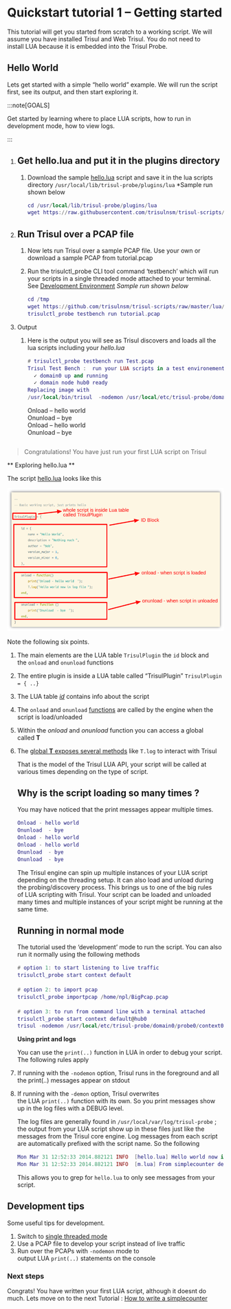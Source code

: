 # Quickstart tutorial 1 – Getting started

This tutorial will get you started from scratch to a working script. We will assume you have installed Trisul and Web Trisul. You do not need to install LUA because it is embedded into the Trisul Probe.

## Hello World

Lets get started with a simple “hello world” example. We will run the script first, see its output, and then start exploring it.

:::note[GOALS]

Get started by learning where to place LUA scripts, how to run in development mode, how to view logs.

:::

1. ## Get hello.lua and put it in the plugins directory
   
   1. Download the sample [hello.lua](https://raw.githubusercontent.com/trisulnsm/trisul-scripts/master/lua/tutorial/tutorial1/hello.lua) script and save it in the lua scripts directory `/usr/local/lib/trisul-probe/plugins/lua` *Sample run shown below
      
      ```lua
      cd /usr/local/lib/trisul-probe/plugins/lua
      wget https://raw.githubusercontent.com/trisulnsm/trisul-scripts/master/lua/tutorial/tutorial1/hello.lua
      ```

2. ## Run Trisul over a PCAP file
   
   1. Now lets run Trisul over a sample PCAP file. Use your own or download a sample PCAP from tutorial.pcap
   
   2. Run the trisulctl_probe CLI tool command ‘testbench’ which will run your scripts in a single threaded mode attached to your terminal. See [Development Environment](/docs/lua/debugger) *Sample run shown below*
      
      ```lua
      cd /tmp
      wget https://github.com/trisulnsm/trisul-scripts/raw/master/lua/tutorial/tutorial1/tutorial.pcap?raw=true -O tutorial.pcap
      trisulctl_probe testbench run tutorial.pcap
      ```

3. Output
   
   1. Here is the output you will see as Trisul discovers and loads all the lua scripts including your *hello.lua*
      
      ```lua
      # trisulctl_probe testbench run Test.pcap 
      Trisul Test Bench :  run your LUA scripts in a test environement
        ✓ domain0 up and running
        ✓ domain node hub0 ready
      Replacing image with 
      /usr/local/bin/trisul  -nodemon /usr/local/etc/trisul-probe/domain0/probe0/context_debug0/trisulProbeConfig.xml -mode offline -in Test.pcap
      ```
      
      Onload – hello world  
      Onunload  – bye  
      Onload – hello world  
      Onunload  – bye
      
      ```
      
      ```

> Congratulations! You have just run your first LUA script on Trisul

   ** Exploring hello.lua **

   The script [hello.lua](https://github.com/trisulnsm/trisul-scripts/blob/master/lua/tutorial/tutorial1/hello.lua) looks like this

   ![](./images/tutorial1_structure.png)

   Note the following six points.

1. The main elements are the LUA table `TrisulPlugin` the `id` block and the `onload` and `onunload` functions

2. The entire plugin is inside a LUA table called “TrisulPlugin” `TrisulPlugin = { ..}`

3. The LUA table [*id*](//docs/lua/basics#id-block) contains info about the script

4. The `onload` and `onunload` [functions](/docs/lua/basics#onload-and-onload) are called by the engine when the script is load/unloaded

5. Within the *onload* and *onunload* function you can access a global called **T**

6. The [global **T** exposes several methods](/docs/lua/obj_globalt) like `T.log` to interact with Trisul
   
   That is the model of the Trisul LUA API, your script will be called at various times depending on the type of script.
   
   ## Why is the script loading so many times ?
   
   You may have noticed that the print messages appear multiple times.
   
   ```lua
   Onload - hello world  
   Onunload  - bye  
   Onload - hello world  
   Onload - hello world  
   Onunload  - bye  
   Onunload  - bye
   ```
   
   The Trisul engine can spin up multiple instances of your LUA script depending on the threading setup. It can also load and unload during the probing/discovery process. This brings us to one of the big rules of LUA scripting with Trisul. Your script can be loaded and unloaded many times and multiple instances of your script might be running at the same time.
   
   ## Running in normal mode
   
   The tutorial used the ‘development’ mode to run the script. You can also run it normally using the following methods
   
   ```lua
   # option 1: to start listening to live traffic 
   trisulctl_probe start context default 
   
   # option 2: to import pcap
   trisulctl_probe importpcap /home/npl/BigPcap.pcap 
   
   # option 3: to run from command line with a terminal attached 
   trisulctl_probe start context default@hub0
   trisul -nodemon /usr/local/etc/trisul-probe/domain0/probe0/context0/trisulProbeConfig.xml -mode offline -in Test.pcap
   ```
   
   **Using print and logs**
   
   You can use the `print(..)` function in LUA in order to debug your script. The following rules apply

7. If running with the `-nodemon` option, Trisul runs in the foreground and all the print(..) messages appear on stdout

8. If running with the `-demon` option, Trisul overwrites the LUA `print(..)` function with its own. So you print messages show up in the log files with a DEBUG level.
   
   The log files are generally found in `/usr/local/var/log/trisul-probe` ; the output from your LUA script show up in these files just like the messages from the Trisul core engine. Log messages from each script are automatically prefixed with the script name. So the following
   
   ```lua
   Mon Mar 31 12:52:33 2014.882121 INFO  [hello.lua] Hello world now in log file
   Mon Mar 31 12:52:33 2014.882121 INFO  [m.lua] From simplecounter demo
   ```
   
   This allows you to grep for `hello.lua` to only see messages from your script.

## Development tips

Some useful tips for development.

1. Switch to [single threaded mode](/docs/ref/trisulconfig#tuning)
2. Use a PCAP file to develop your script instead of live traffic
3. Run over the PCAPs with `-nodemon` mode to output LUA `print(..)` statements on the console

### Next steps

Congrats! You have written your first LUA script, although it doesnt do much. Lets move on to the next Tutorial : [How to write a simplecounter](/docs/lua/tutorial2)
